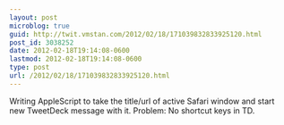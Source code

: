 ```yaml
---
layout: post
microblog: true
guid: http://twit.vmstan.com/2012/02/18/171039832833925120.html
post_id: 3038252
date: 2012-02-18T19:14:08-0600
lastmod: 2012-02-18T19:14:08-0600
type: post
url: /2012/02/18/171039832833925120.html
---
```

Writing AppleScript to take the title/url of active Safari window and start new TweetDeck message with it. Problem: No shortcut keys in TD.
